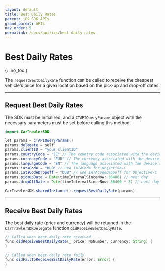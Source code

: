 ```yaml
---
layout: default
title: Best Daily Rates
parent: iOS SDK APIs
grand_parent: APIs
nav_order: 5
permalink: /docs/api/ios/best-daily-rates
---
```


# Best Daily Rates

{: .no_toc }

The `requestBestDailyRate` function can be called to receive the cheapest vehicle's price for a given location based on the pick-up and drop-off dates. 

---

## Request Best Daily Rates

The SDK must be initialised, and a `CTAPIQueryParams` object with the necessary parameters must be set before calling this method.

```java
import CarTrawlerSDK

let params = CTAPIQueryParams()  
params.delegate = self
params.clientID = "your clientID"
params.countryCode = "IE" // The country code associated with the device’s system region is used by default.
params.currencyCode = "EUR" // The currency associated with the device’s system region is used by default.
params.languageCode = "EN" // The language associated with the device’s system region is used by default.
params.iataCode = "DUB" // use IATACode for Objective-C
params.iataCodeDropoff = "DUB" // use IATACodeDropoff for Objective-C
params.pickupDate = Date(timeIntervalSinceNow: 86400) // next day
params.dropOffDate = Date(timeIntervalSinceNow: 86400 * 3) // next day + 3 days
  
CarTrawlerSDK.sharedInstance().requestBestDailyRate(params)
```
---

## Receive Best Daily Rates 

The best daily rate (price and currency) will be returned in the `CarTrawlerSDKDelegate` function `didReceiveBestDailyRate`.

```java
// Called when best daily rate received
func didReceiveBestDailyRate(_ price: NSNumber, currency: String) {
}

// Called when best daily rate fails
func didFailToReceiveBestDailyRate(error: Error) {
}
```
